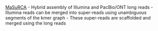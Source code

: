 [MaSuRCA](http://masurca.blogspot.co.uk)
    - Hybrid assembly of Illumina and PacBio/ONT long reads
    - Illumina reads can be merged into super-reads using unambiguous segments of the kmer graph
    - These super-reads are scaffolded and merged using the long reads
